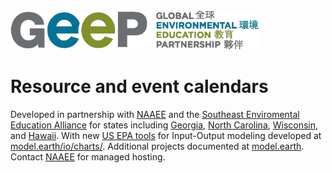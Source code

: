 <br>
<a href="https://thegeep.org/"><img src="img/logo/geep.png" style="max-width:400px"></a><br>

# Resource and event calendars

Developed in partnership with [NAAEE](https://naaee.org) and the [Southeast Enviromental Education Alliance](http://www.southeastee.com/) for states including [Georgia](http://eeingeorgia.org/core/news/list.aspx), [North Carolina](http://web.eenorthcarolina.org/core/event/calendar.aspx), [Wisconsin](http://EEinWisconsin.org), and [Hawaii](http://heea.org/core/news/list.aspx).  With new [US EPA tools](https://model.earth/io/charts/) for Input-Output modeling developed at [model.earth/io/charts/](https://model.earth/io/charts/).  Additional projects documented at [model.earth](https://model.earth).  Contact [NAAEE](https://naaee.org) for managed hosting.  
